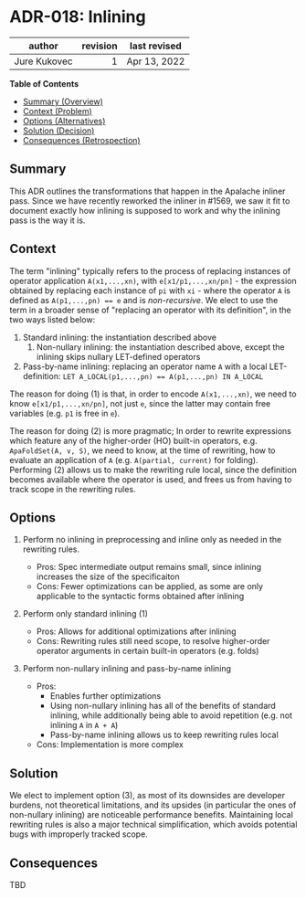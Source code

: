 # ADR-018: Inlining

| author     | revision | last revised |
| ------------ | --------:| -------- |
| Jure Kukovec |    1 | Apr 13, 2022 |

**Table of Contents**

- [Summary (Overview)](#summary)
- [Context (Problem)](#context)
- [Options (Alternatives)](#options)
- [Solution (Decision)](#solution)
- [Consequences (Retrospection)](#consequences)

## Summary

<!-- Statement to summarize, following the following formula: -->

This ADR outlines the transformations that happen in the Apalache inliner pass.
Since we have recently reworked the inliner in #1569, we saw it fit to document exactly how inlining is supposed to work and why the inlining pass is the way it is. 

## Context

<!-- Communicates the forces at play (technical, political, social, project).
     This is the story explaining the problem we are looking to resolve.
-->
The term "inlining" typically refers to the process of replacing instances of operator application `A(x1,...,xn)`, with `e[x1/p1,...,xn/pn]` - the expression obtained by replacing each instance of `pi` with `xi` -  where the operator `A` is defined as `A(p1,...,pn) == e` and is _non-recursive_.
We elect to use the term in a broader sense of "replacing an operator with its definition", in the two ways listed below:
  1. Standard inlining: the instantiation described above
      1. Non-nullary inlining: the instantiation described above, except the inlining skips nullary LET-defined operators
  2. Pass-by-name inlining: replacing an operator name `A` with a local LET-definition: `LET A_LOCAL(p1,...,pn) == A(p1,...,pn) IN A_LOCAL`

The reason for doing (1) is that, in order to encode `A(x1,...,xn)`, we need to know `e[x1/p1,...,xn/pn]`, not just `e`, since the latter may contain free variables (e.g. `p1` is free in `e`).

The reason for doing (2) is more pragmatic; In order to rewrite expressions which feature any of the higher-order (HO) built-in operators, e.g. `ApaFoldSet(A, v, S)`, we need to know, at the time of rewriting, how to evaluate an application of `A` (e.g. `A(partial, current)` for folding). 
Performing (2) allows us to make the rewriting rule local, since the definition becomes available where the operator is used, and frees us from having to track scope in the rewriting rules.

## Options

<!-- Communicate the options considered.
     This records evidence of our circumspection and documents the various alternatives
     considered but not adopted.
-->
1. Perform no inlining in preprocessing and inline only as needed in the rewriting rules.
    - Pros: Spec intermediate output remains small, since inlining increases the size of the specificaiton
    - Cons: Fewer optimizations can be applied, as some are only applicable to the syntactic forms obtained after inlining

1. Perform only standard inlining (1)
    - Pros: Allows for additional optimizations after inlining
    - Cons: Rewriting rules still need scope, to resolve higher-order operator arguments in certain built-in operators (e.g. folds)

1. Perform non-nullary inlining and pass-by-name inlining
    - Pros: 
        - Enables further optimizations 
        - Using non-nullary inlining has all of the benefits of standard inlining, while additionally being able to avoid repetition (e.g. not inlining `A` in `A + A`)
        - Pass-by-name inlining allows us to keep rewriting rules local
    - Cons: Implementation is more complex

## Solution

<!-- Communicates what solution was decided, and it is expected to solve the
     problem. -->

We elect to implement option (3), as most of its downsides are developer burdens, not theoretical limitations, and its upsides (in particular the ones of non-nullary inlining) are noticeable performance benefits.
Maintaining local rewriting rules is also a major technical simplification, which avoids potential bugs with improperly tracked scope.

## Consequences

<!-- Records the results of the decision over the long term.
     Did it work, not work, was changed, upgraded, etc.
-->

TBD
